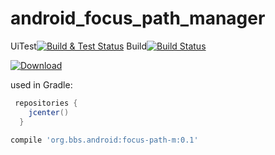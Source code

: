 # android_focus_path_manager

UiTest[![Build & Test Status](https://travis-ci.org/luoqii/android_focus_path_manager.png?branch=master)](https://travis-ci.org/luoqii/android_focus_path_manager)
Build[![Build Status](https://circleci.com/gh/luoqii/android_focus_path_manager.svg?style=shield&circle-token=:circle-token)](https://circleci.com/gh/luoqii/android_focus_path_manager)

[ ![Download](https://api.bintray.com/packages/luoqii/maven/android-focus-path-m/images/download.svg) ](https://bintray.com/luoqii/maven/android-focus-path-m/_latestVersion)

used in Gradle:
```groovy
 repositories {
    jcenter()
  }
    
compile 'org.bbs.android:focus-path-m:0.1'
```
[99998]:htt://nonexist.com/ "sync lib version with jcenter.gradle"
